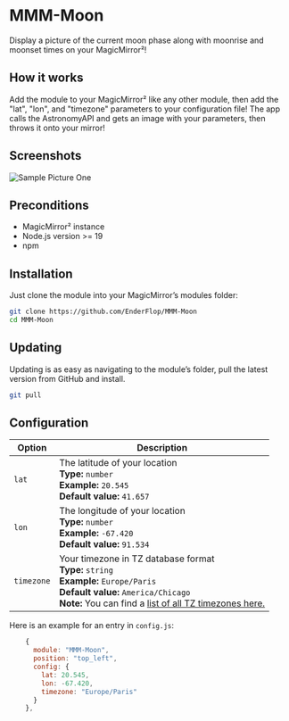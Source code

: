 
# MMM-Moon

Display a picture of the current moon phase along with moonrise and moonset times on your MagicMirror²!

## How it works

Add the module to your MagicMirror² like any other module, then add the "lat", "lon", and "timezone" parameters to your configuration file! The app calls the AstronomyAPI and gets an image with your parameters, then throws it onto your mirror!

## Screenshots

![Sample Picture One](./imgs/moon_pic1.png)

## Preconditions

* MagicMirror² instance
* Node.js version >= 19
* npm

## Installation

Just clone the module into your MagicMirror’s modules folder:

```bash
git clone https://github.com/EnderFlop/MMM-Moon
cd MMM-Moon
```

## Updating

Updating is as easy as navigating to the module’s folder, pull the latest version from GitHub and install.

```bash
git pull
```

## Configuration

| Option | Description |
| ------ | ----------- |
| `lat` | The latitude of your location<br>**Type:** `number`<br>**Example:** `20.545`<br>**Default value:** `41.657` <br>|
| `lon` | The longitude of your location<br>**Type:** `number`<br>**Example:** `-67.420`<br>**Default value:** `91.534` <br>|
| `timezone` | Your timezone in TZ database format<br>**Type:** `string` <br>**Example:** `Europe/Paris` <br>**Default value:** `America/Chicago`<br>**Note:** You can find a [list of all TZ timezones here.](https://en.wikipedia.org/wiki/List_of_tz_database_time_zones)

Here is an example for an entry in `config.js`:

```js
    {
      module: "MMM-Moon",
      position: "top_left",
      config: {
        lat: 20.545,
        lon: -67.420,
        timezone: "Europe/Paris"
      }
    },
```
